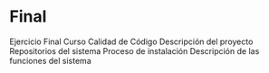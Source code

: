 # Final
 Ejercicio Final Curso Calidad de Código
 Descripción del proyecto
 Repositorios del sistema
 Proceso de instalación
 Descripción de las funciones del sistema
